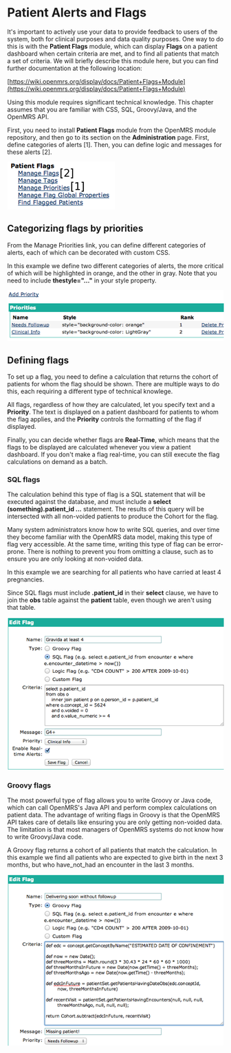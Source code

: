 # Patient Alerts and Flags

It's important to actively use your data to provide feedback to users of the system, both for clinical purposes and data quality purposes. One way to do this is with the **Patient Flags** module, which can display **Flags** on a patient dashboard when certain criteria are met, and to find all patients that match a set of criteria. We will briefly describe this module here, but you can find further documentation at the following location:

[https://wiki.openmrs.org/display/docs/Patient+Flags+Module](https://wiki.openmrs.org/display/docs/Patient+Flags+Module)

Using this module requires significant technical knowledge. This chapter assumes that you are familiar with CSS, SQL, Groovy/Java, and the OpenMRS API.

First, you need to install **Patient Flags** module from the OpenMRS module repository, and then go to its section on the **Administration** page. First, define categories of alerts \[1\]. Then, you can define logic and messages for these alerts \[2\].

![](/assets/flags-admin.png)

## Categorizing flags by priorities

From the Manage Priorities link, you can define different categories of alerts, each of which can be decorated with custom CSS.

In this example we define two different categories of alerts, the more critical of which will be highlighted in orange, and the other in gray. Note that you need to include **thestyle="..."** in your style property.

![](/assets/flags-priority_1.png)

## Defining flags

To set up a flag, you need to define a calculation that returns the cohort of patients for whom the flag should be shown. There are multiple ways to do this, each requiring a different type of technical knowlege.

All flags, regardless of how they are calculated, let you specify text and a **Priority**. The text is displayed on a patient dashboard for patients to whom the flag applies, and the **Priority** controls the formatting of the flag if displayed.

Finally, you can decide whether flags are **Real-Time**, which means that the flags to be displayed are calculated whenever you view a patient dashboard. If you don't make a flag real-time, you can still execute the flag calculations on demand as a batch.

### SQL flags

The calculation behind this type of flag is a SQL statement that will be executed against the database, and must include a **select (something).patient_id ...** statement. The results of this query will be intersected with all non-voided patients to produce the Cohort for the flag.

Many system administrators know how to write SQL queries, and over time they become familiar with the OpenMRS data model, making this type of flag very accessible. At the same time, writing this type of flag can be error-prone. There is nothing to prevent you from omitting a clause, such as to ensure you are only looking at non-voided data.

In this example we are searching for all patients who have carried at least 4 pregnancies.

Since SQL flags must include **.patient_id** in their **select** clause, we have to join the **obs** table against the **patient** table, even though we aren't using that table.

![](/assets/flags-sql.png)

### Groovy flags

The most powerful type of flag allows you to write Groovy or Java code, which can call OpenMRS's Java API and perform complex calculations on patient data. The advantage of writing flags in Groovy is that the OpenMRS API takes care of details like ensuring you are only getting non-voided data. The limitation is that most managers of OpenMRS systems do not know how to write Groovy/Java code.

A Groovy flag returns a cohort of all patients that match the calculation. In this example we find all patients who are expected to give birth in the next 3 months, but who have_not_had an encounter in the last 3 months.

![](/assets/flags-groovy.png)

